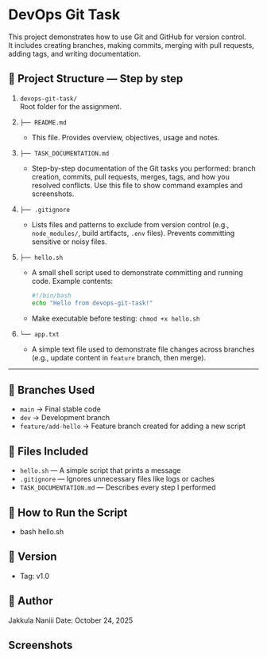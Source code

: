 # DevOps Git Task

This project demonstrates how to use Git and GitHub for version control.  
It includes creating branches, making commits, merging with pull requests,  
adding tags, and writing documentation.


## 📁 Project Structure — Step by step

1. `devops-git-task/`  
   Root folder for the assignment.

2. `├── README.md`  
   - This file. Provides overview, objectives, usage and notes.

3. `├── TASK_DOCUMENTATION.md`  
   - Step-by-step documentation of the Git tasks you performed: branch creation, commits, pull requests, merges, tags, and how you resolved conflicts. Use this file to show command examples and screenshots.

4. `├── .gitignore`  
   - Lists files and patterns to exclude from version control (e.g., `node_modules/`, build artifacts, `.env` files). Prevents committing sensitive or noisy files.

5. `├── hello.sh`  
   - A small shell script used to demonstrate committing and running code. Example contents:
     ```bash
     #!/bin/bash
     echo "Hello from devops-git-task!"
     ```
   - Make executable before testing: `chmod +x hello.sh`

6. `└── app.txt`  
   - A simple text file used to demonstrate file changes across branches (e.g., update content in `feature` branch, then merge).

---





## 🔹 Branches Used
- `main` → Final stable code  
- `dev` → Development branch  
- `feature/add-hello` → Feature branch created for adding a new script

## 🔹 Files Included
- `hello.sh` — A simple script that prints a message  
- `.gitignore` — Ignores unnecessary files like logs or caches  
- `TASK_DOCUMENTATION.md` — Describes every step I performed  

## 🔹 How to Run the Script 

* bash hello.sh

## 🔹 Version
 * Tag: v1.0

## 🔹 Author
Jakkula Naniii
Date: October 24, 2025

## Screenshots

